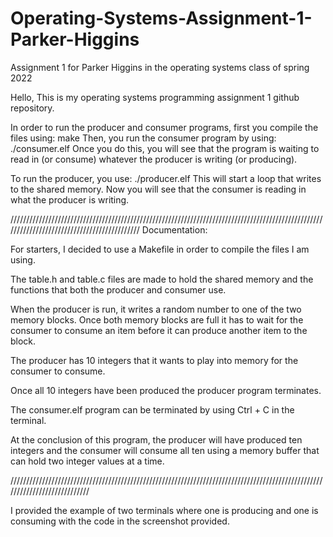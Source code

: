 # Operating-Systems-Assignment-1-Parker-Higgins
Assignment 1 for Parker Higgins in the operating systems class of spring 2022

Hello,
 This is my operating systems programming assignment 1 github repository.
  
 In order to run the producer and consumer programs, first you compile the files using:
          make
Then, you run the consumer program by using:
          ./consumer.elf
Once you do this, you will see that the program is waiting to read in (or consume) whatever the producer is writing (or producing).

To run the producer, you use:
          ./producer.elf
This will start a loop that writes to the shared memory. Now you will see that the consumer is reading in what the producer is writing.

////////////////////////////////////////////////////////////////////////////////////////////////////////////////////////////////////////////
Documentation:

For starters, I decided to use a Makefile in order to compile the files I am using.

The table.h and table.c files are made to hold the shared memory and the functions that both the producer and consumer use.

When the producer is run, it writes a random number to one of the two memory blocks.
Once both memory blocks are full it has to wait for the consumer to consume an item before it can produce another item to the block.

The producer has 10 integers that it wants to play into memory for the consumer to consume.

Once all 10 integers have been produced the producer program terminates.

The consumer.elf program can be terminated by using Ctrl + C in the terminal.

At the conclusion of this program, the producer will have produced ten integers and the consumer will consume all ten using a memory buffer that can
hold two integer values at a time.

////////////////////////////////////////////////////////////////////////////////////////////////////////////////////////////

I provided the example of two terminals where one is producing and one is consuming with the code in the screenshot provided.

